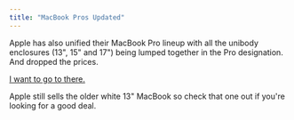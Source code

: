 ```yaml
---
title: "MacBook Pros Updated"
---
```

<p>Apple has also unified their MacBook Pro lineup with all the unibody enclosures (13", 15" and 17") being lumped together in the Pro designation.  And dropped the prices.</p>
<p><a href="http://www.apple.com/macbookpro/">I want to go to there.</a></p>
<p>Apple still sells the older white 13" MacBook so check that one out if you're looking for a good deal.</p>
